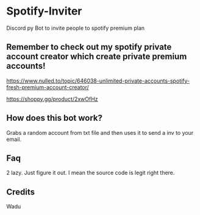 # Spotify-Inviter
Discord py Bot to invite people to spotify premium plan

## Remember to check out my spotify private account creator which create private premium accounts!
https://www.nulled.to/topic/646038-unlimited-private-accounts-spotify-fresh-premium-account-creator/

https://shoppy.gg/product/2xwOfHz

## How does this bot work? 
Grabs a random account from txt file and then uses it to send a inv to your email.

## Faq
2 lazy. Just figure it out.
I mean the source code is legit right there.

## Credits
Wadu
